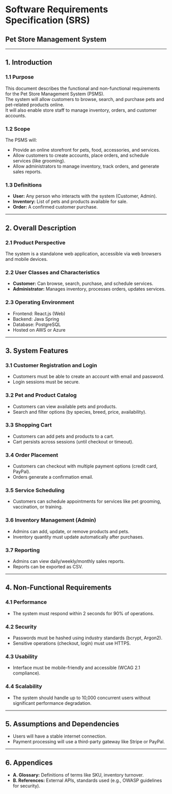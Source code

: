 # **Software Requirements Specification (SRS)**

## **Pet Store Management System**

---

## 1. Introduction

### 1.1 Purpose

This document describes the functional and non-functional requirements for the Pet Store Management System (PSMS).  
The system will allow customers to browse, search, and purchase pets and pet-related products online.  
It will also enable store staff to manage inventory, orders, and customer accounts.

### 1.2 Scope

The PSMS will:

- Provide an online storefront for pets, food, accessories, and services.
- Allow customers to create accounts, place orders, and schedule services (like grooming).
- Allow administrators to manage inventory, track orders, and generate sales reports.

### 1.3 Definitions

- **User:** Any person who interacts with the system (Customer, Admin).
- **Inventory:** List of pets and products available for sale.
- **Order:** A confirmed customer purchase.

---

## 2. Overall Description

### 2.1 Product Perspective

The system is a standalone web application, accessible via web browsers and mobile devices.

### 2.2 User Classes and Characteristics

- **Customer:** Can browse, search, purchase, and schedule services.
- **Administrator:** Manages inventory, processes orders, updates services.

### 2.3 Operating Environment

- Frontend: React.js (Web)
- Backend: Java Spring
- Database: PostgreSQL
- Hosted on AWS or Azure

---

## 3. System Features

### 3.1 Customer Registration and Login

- Customers must be able to create an account with email and password.
- Login sessions must be secure.

### 3.2 Pet and Product Catalog

- Customers can view available pets and products.
- Search and filter options (by species, breed, price, availability).

### 3.3 Shopping Cart

- Customers can add pets and products to a cart.
- Cart persists across sessions (until checkout or timeout).

### 3.4 Order Placement

- Customers can checkout with multiple payment options (credit card, PayPal).
- Orders generate a confirmation email.

### 3.5 Service Scheduling

- Customers can schedule appointments for services like pet grooming, vaccination, or training.

### 3.6 Inventory Management (Admin)

- Admins can add, update, or remove products and pets.
- Inventory quantity must update automatically after purchases.

### 3.7 Reporting

- Admins can view daily/weekly/monthly sales reports.
- Reports can be exported as CSV.

---

## 4. Non-Functional Requirements

### 4.1 Performance

- The system must respond within 2 seconds for 90% of operations.

### 4.2 Security

- Passwords must be hashed using industry standards (bcrypt, Argon2).
- Sensitive operations (checkout, login) must use HTTPS.

### 4.3 Usability

- Interface must be mobile-friendly and accessible (WCAG 2.1 compliance).

### 4.4 Scalability

- The system should handle up to 10,000 concurrent users without significant performance degradation.

---

## 5. Assumptions and Dependencies

- Users will have a stable internet connection.
- Payment processing will use a third-party gateway like Stripe or PayPal.

---

## 6. Appendices

- **A. Glossary:** Definitions of terms like SKU, inventory turnover.
- **B. References:** External APIs, standards used (e.g., OWASP guidelines for security).
